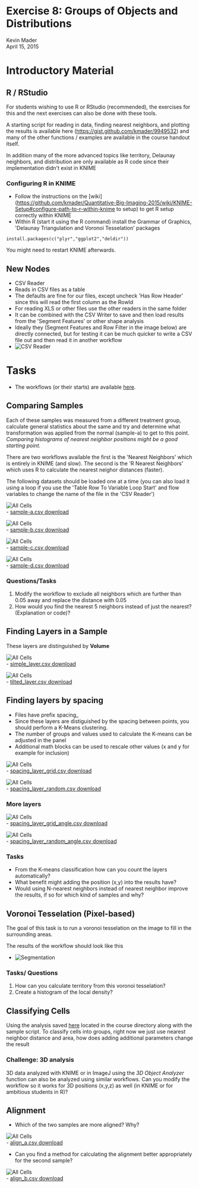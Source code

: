 # Exercise 8:  Groups of Objects and Distributions
Kevin Mader  
April 15, 2015  






# Introductory Material

## R / RStudio

For students wishing to use R or RStudio (recommended), the exercises for this and the next exercises can also be done with these tools.

A starting script for reading in data, finding nearest neighbors, and plotting the results is available here (https://gist.github.com/kmader/9949532) and many of the other functions / examples are available in the course handout itself.

In addition many of the more advanced topics like territory, Delaunay neighbors, and distribution are only available as R code since their implementation didn't exist in KNIME

### Configuring R in KNIME
- Follow the instructions on the [wiki](https://github.com/kmader/Quantitative-Big-Imaging-2015/wiki/KNIME-Setup#configure-path-to-r-within-knime to setup) to get R setup correctly within KNIME
- Within R (start it using the R command) install the Grammar of Graphics, 'Delaunay Triangulation and Voronoi Tesselation' packages

```
install.packages(c("plyr","ggplot2","deldir"))
```

You might need to restart KNIME afterwards. 

## New Nodes

- CSV Reader
 - Reads in CSV files as a table
 - The defaults are fine for our files, except uncheck 'Has Row Header' since this will read the first column as the RowId
 - For reading XLS or other files use the other readers in the same folder
 - It can be combined with the CSV Writer to save and then load results from the 'Segment Features' or other shape analysis
 - Ideally they (Segment Features and Row Filter in the image below) are directly connected, but for testing it can be much quicker to write a CSV file out and then read it in another workflow
 - ![CSV Reader](08-files/CSVWriterReader.png)
 
 



# Tasks

- The workflows (or their starts) are available [here](08-files/Exercise8.zip?raw=true).


## Comparing Samples


Each of these samples was measured from a different treatment group, calculate general statistics about the same and try and determine what transformation was applied from the normal (sample-a) to get to this point. _Comparing histograms of nearest neighbor positions might be a good starting point._

There are two workflows available the first is the 'Nearest Neighbors' which is entirely in KNIME (and slow). The second is the 'R Nearest Neighbors' which uses R to calculate the nearest neighor distances (faster).

The following datasets should be loaded one at a time (you can also load it using a loop if you use the 'Table Row To Variable Loop Start' and flow variables to change the name of the file in the 'CSV Reader')

<img src="08-files/pres_figures/unnamed-chunk-1-1.png" title="All Cells" alt="All Cells" style="display: block; margin: auto;" />- [sample-a.csv download](08-files/sample-a.csv?raw=true)

<img src="08-files/pres_figures/unnamed-chunk-2-1.png" title="All Cells" alt="All Cells" style="display: block; margin: auto;" />- [sample-b.csv download](08-files/sample-b.csv?raw=true)

<img src="08-files/pres_figures/unnamed-chunk-3-1.png" title="All Cells" alt="All Cells" style="display: block; margin: auto;" />- [sample-c.csv download](08-files/sample-c.csv?raw=true)

<img src="08-files/pres_figures/unnamed-chunk-4-1.png" title="All Cells" alt="All Cells" style="display: block; margin: auto;" />- [sample-d.csv download](08-files/sample-d.csv?raw=true)

### Questions/Tasks
1. Modify the workflow to exclude all neighbors which are further than 0.05 away and replace the distance with 0.05
1. How would you find the nearest 5 neighbors instead of just the nearest? (Explanation or code)?

## Finding Layers in a Sample

These layers are distinguished by __Volume__

<img src="08-files/pres_figures/unnamed-chunk-5-1.png" title="All Cells" alt="All Cells" style="display: block; margin: auto;" />- [simple_layer.csv download](08-files/simple_layer.csv?raw=true)

<img src="08-files/pres_figures/unnamed-chunk-6-1.png" title="All Cells" alt="All Cells" style="display: block; margin: auto;" />- [tilted_layer.csv download](08-files/tilted_layer.csv?raw=true)


## Finding layers by spacing
- Files have prefix spacing_
- Since these layers are distiguished by the spacing between points, you should perform a K-Means clustering.
 - The number of groups and values used to calculate the K-means can be adjusted in the panel
 - Additional math blocks can be used to rescale other values (x and y for example for inclusion)

<img src="08-files/pres_figures/unnamed-chunk-7-1.png" title="All Cells" alt="All Cells" style="display: block; margin: auto;" />- [spacing_layer_grid.csv download](08-files/spacing_layer_grid.csv?raw=true)

<img src="08-files/pres_figures/unnamed-chunk-8-1.png" title="All Cells" alt="All Cells" style="display: block; margin: auto;" />- [spacing_layer_random.csv download](08-files/spacing_layer_random.csv?raw=true)


### More layers

<img src="08-files/pres_figures/unnamed-chunk-9-1.png" title="All Cells" alt="All Cells" style="display: block; margin: auto;" />- [spacing_layer_grid_angle.csv download](08-files/spacing_layer_grid_angle.csv?raw=true)

<img src="08-files/pres_figures/unnamed-chunk-10-1.png" title="All Cells" alt="All Cells" style="display: block; margin: auto;" />- [spacing_layer_random_angle.csv download](08-files/spacing_layer_random_angle.csv?raw=true)

### Tasks
- From the K-means classification how can you count the layers automatically?
- What benefit might adding the position (x,y) into the results have?
- Would using N-nearest neighbors instead of nearest neighbor improve the results, if so for which kind of samples and why?


## Voronoi Tesselation (Pixel-based)

The goal of this task is to run a voronoi tesselation on the image to fill in the surrounding areas.

The results of the workflow should look like this
- ![Segmentation](08-files/VoronoiResults.png)

### Tasks/ Questions
1. How can you calculate territory from this voronoi tesselation?
1. Create a histogram of the local density?


## Classifying Cells

Using the analysis saved [here](https://github.com/kmader/Quantitative-Big-Imaging-Course/blob/master/Ex7/analyzeParticlesOutput.txt) located in the course directory along with the sample script. To classify cells into groups, right now we just use nearest neighbor distance and area, how does adding additional parameters change the result

### Challenge: 3D analysis

3D data analyzed with KNIME or in ImageJ using the _3D Object Analyzer_ function can also be analyzed using similar workflows. Can you modify the workflow so it works for 3D positions (x,y,z) as well (in KNIME or for ambitious students in R)?

## Alignment

- Which of the two samples are more aligned? Why? 


<img src="08-files/pres_figures/unnamed-chunk-11-1.png" title="All Cells" alt="All Cells" style="display: block; margin: auto;" />- [align_a.csv download](08-files/align_a.csv?raw=true)

- Can you find a method for calculating the alignment better appropriately for the second sample?


<img src="08-files/pres_figures/unnamed-chunk-12-1.png" title="All Cells" alt="All Cells" style="display: block; margin: auto;" />- [align_b.csv download](08-files/align_b.csv?raw=true)
